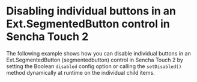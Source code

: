 # Disabling individual buttons in an Ext.SegmentedButton control in Sencha Touch 2 #

The following example shows how you can disable individual buttons in an Ext.SegmentedButton (segmentedbutton) control in Sencha Touch 2 by setting the Boolean `disabled` config option or calling the `setDisabled()` method dynamically at runtime on the individual child items.
